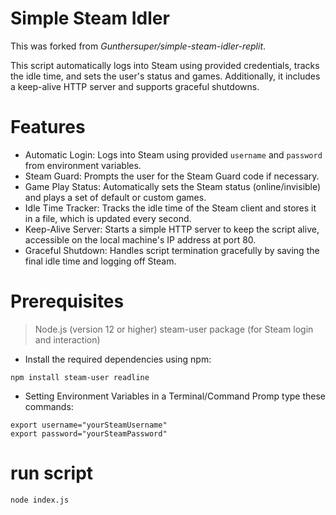 # Simple Steam Idler

This was forked from *Gunthersuper/simple-steam-idler-replit*.

This script automatically logs into Steam using provided credentials, tracks the idle time, and sets the user's status and games. Additionally, it includes a keep-alive HTTP server and supports graceful shutdowns.

# Features
- Automatic Login: Logs into Steam using provided ``username`` and ``password`` from environment variables.
- Steam Guard: Prompts the user for the Steam Guard code if necessary.
- Game Play Status: Automatically sets the Steam status (online/invisible) and plays a set of default or custom games.
- Idle Time Tracker: Tracks the idle time of the Steam client and stores it in a file, which is updated every second.
- Keep-Alive Server: Starts a simple HTTP server to keep the script alive, accessible on the local machine's IP address at port 80.
- Graceful Shutdown: Handles script termination gracefully by saving the final idle time and logging off Steam.

# Prerequisites
> Node.js (version 12 or higher)
> steam-user package (for Steam login and interaction)

- Install the required dependencies using npm:

```
npm install steam-user readline
```

-  Setting Environment Variables in a Terminal/Command Promp type these commands:

```
export username="yourSteamUsername"
export password="yourSteamPassword"
```

# run script

```
node index.js
```


